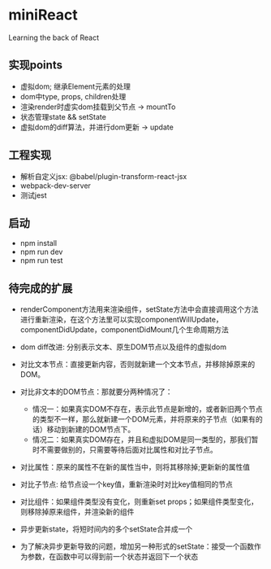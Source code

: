 # miniReact
Learning the back of React 

## 实现points

- 虚拟dom; 继承Element元素的处理
- dom中type, props, children处理
- 渲染render时虚实dom挂载到父节点 -> mountTo
- 状态管理state && setState
- 虚拟dom的diff算法，并进行dom更新 -> update


## 工程实现
- 解析自定义jsx: @babel/plugin-transform-react-jsx
- webpack-dev-server
- 测试jest

## 启动
- npm install
- npm run dev
- npm run test


## 待完成的扩展

- renderComponent方法用来渲染组件，setState方法中会直接调用这个方法进行重新渲染，在这个方法里可以实现componentWillUpdate，componentDidUpdate，componentDidMount几个生命周期方法


- dom diff改进: 分别表示文本、原生DOM节点以及组件的虚拟dom
- 对比文本节点：直接更新内容，否则就新建一个文本节点，并移除掉原来的DOM。
- 对比非文本的DOM节点：那就要分两种情况了：
    - 情况一：如果真实DOM不存在，表示此节点是新增的，或者新旧两个节点的类型不一样，那么就新建一个DOM元素，并将原来的子节点（如果有的话）移动到新建的DOM节点下。
    - 情况二：如果真实DOM存在，并且和虚拟DOM是同一类型的，那我们暂时不需要做别的，只需要等待后面对比属性和对比子节点。
- 对比属性：原来的属性不在新的属性当中，则将其移除掉;更新新的属性值
- 对比子节点: 给节点设一个key值，重新渲染时对比key值相同的节点
- 对比组件：如果组件类型没有变化，则重新set props；如果组件类型变化，则移除掉原来组件，并渲染新的组件


- 异步更新state，将短时间内的多个setState合并成一个
- 为了解决异步更新导致的问题，增加另一种形式的setState：接受一个函数作为参数，在函数中可以得到前一个状态并返回下一个状态
